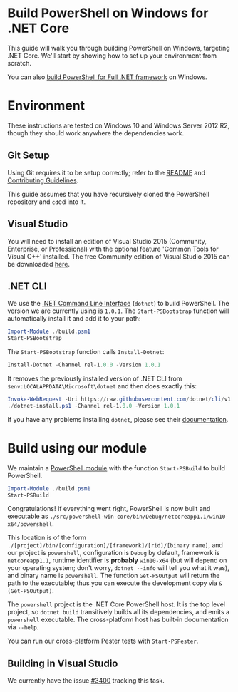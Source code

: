 Build PowerShell on Windows for .NET Core
=========================================

This guide will walk you through building PowerShell on Windows, targeting .NET Core.
We'll start by showing how to set up your environment from scratch.

You can also [build PowerShell for Full .NET framework](windows-full.md) on Windows.

Environment
===========

These instructions are tested on Windows 10 and Windows Server 2012
R2, though they should work anywhere the dependencies work.

Git Setup
---------

Using Git requires it to be setup correctly; refer to the
[README](../../README.md) and
[Contributing Guidelines](../../.github/CONTRIBUTING.md).

This guide assumes that you have recursively cloned the PowerShell repository and `cd`ed into it.

Visual Studio
----------------

You will need to install an edition of Visual Studio 2015 (Community, Enterprise, or Professional) with the optional feature 'Common Tools for Visual C++' installed.
The free Community edition of Visual Studio 2015 can be downloaded [here](https://www.visualstudio.com/visual-studio-community-vs/).

.NET CLI
--------

We use the [.NET Command Line Interface][dotnet-cli] (`dotnet`) to build PowerShell.
The version we are currently using is `1.0.1`.
The `Start-PSBootstrap` function will automatically install it and add it to your path:

```powershell
Import-Module ./build.psm1
Start-PSBootstrap
```

The `Start-PSBootstrap` function calls `Install-Dotnet`:

```powershell
Install-Dotnet -Channel rel-1.0.0 -Version 1.0.1
```

It removes the previously installed version of .NET CLI from `$env:LOCALAPPDATA\Microsoft\dotnet` and then does exactly this:

```powershell
Invoke-WebRequest -Uri https://raw.githubusercontent.com/dotnet/cli/v1.0.1/scripts/obtain/dotnet-install.ps1 -OutFile dotnet-install.ps1
./dotnet-install.ps1 -Channel rel-1.0.0 -Version 1.0.1
```

If you have any problems installing `dotnet`, please see their [documentation][cli-docs].

[dotnet-cli]: https://github.com/dotnet/cli
[cli-docs]: https://www.microsoft.com/net/core#windowscmd

Build using our module
======================

We maintain a [PowerShell module](../../build.psm1) with the function `Start-PSBuild` to build PowerShell.

```powershell
Import-Module ./build.psm1
Start-PSBuild
```

Congratulations! If everything went right, PowerShell is now built and executable as `./src/powershell-win-core/bin/Debug/netcoreapp1.1/win10-x64/powershell`.

This location is of the form `./[project]/bin/[configuration]/[framework]/[rid]/[binary name]`,
and our project is `powershell`, configuration is `Debug` by default,
framework is `netcoreapp1.1`, runtime identifier is **probably** `win10-x64`
(but will depend on your operating system;
don't worry, `dotnet --info` will tell you what it was), and binary name is `powershell`.
The function `Get-PSOutput` will return the path to the executable;
thus you can execute the development copy via `& (Get-PSOutput)`.

The `powershell` project is the .NET Core PowerShell host.
It is the top level project, so `dotnet build` transitively builds all its dependencies,
and emits a `powershell` executable.
The cross-platform host has built-in documentation via `--help`.

You can run our cross-platform Pester tests with `Start-PSPester`.

Building in Visual Studio
-------------------------

We currently have the issue [#3400](https://github.com/PowerShell/PowerShell/issues/3400) tracking this task.
